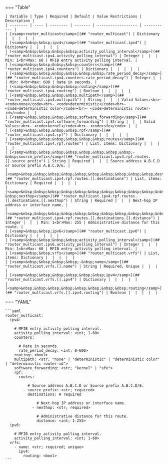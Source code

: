 <!--
  ~ Copyright (c) 2025 Arista Networks, Inc.
  ~ Use of this source code is governed by the Apache License 2.0
  ~ that can be found in the LICENSE file.
  -->
=== "Table"

    | Variable | Type | Required | Default | Value Restrictions | Description |
    | -------- | ---- | -------- | ------- | ------------------ | ----------- |
    | [<samp>router_multicast</samp>](## "router_multicast") | Dictionary |  |  |  |  |
    | [<samp>&nbsp;&nbsp;ipv4</samp>](## "router_multicast.ipv4") | Dictionary |  |  |  |  |
    | [<samp>&nbsp;&nbsp;&nbsp;&nbsp;activity_polling_interval</samp>](## "router_multicast.ipv4.activity_polling_interval") | Integer |  |  | Min: 1<br>Max: 60 | MFIB entry activity polling interval. |
    | [<samp>&nbsp;&nbsp;&nbsp;&nbsp;counters</samp>](## "router_multicast.ipv4.counters") | Dictionary |  |  |  |  |
    | [<samp>&nbsp;&nbsp;&nbsp;&nbsp;&nbsp;&nbsp;rate_period_decay</samp>](## "router_multicast.ipv4.counters.rate_period_decay") | Integer |  |  | Min: 0<br>Max: 600 | Rate in seconds. |
    | [<samp>&nbsp;&nbsp;&nbsp;&nbsp;routing</samp>](## "router_multicast.ipv4.routing") | Boolean |  |  |  |  |
    | [<samp>&nbsp;&nbsp;&nbsp;&nbsp;multipath</samp>](## "router_multicast.ipv4.multipath") | String |  |  | Valid Values:<br>- <code>none</code><br>- <code>deterministic</code><br>- <code>deterministic color</code><br>- <code>deterministic router-id</code> |  |
    | [<samp>&nbsp;&nbsp;&nbsp;&nbsp;software_forwarding</samp>](## "router_multicast.ipv4.software_forwarding") | String |  |  | Valid Values:<br>- <code>kernel</code><br>- <code>sfe</code> |  |
    | [<samp>&nbsp;&nbsp;&nbsp;&nbsp;rpf</samp>](## "router_multicast.ipv4.rpf") | Dictionary |  |  |  |  |
    | [<samp>&nbsp;&nbsp;&nbsp;&nbsp;&nbsp;&nbsp;routes</samp>](## "router_multicast.ipv4.rpf.routes") | List, items: Dictionary |  |  |  |  |
    | [<samp>&nbsp;&nbsp;&nbsp;&nbsp;&nbsp;&nbsp;&nbsp;&nbsp;-&nbsp;source_prefix</samp>](## "router_multicast.ipv4.rpf.routes.[].source_prefix") | String | Required |  |  | Source address A.B.C.D or Source prefix A.B.C.D/E. |
    | [<samp>&nbsp;&nbsp;&nbsp;&nbsp;&nbsp;&nbsp;&nbsp;&nbsp;&nbsp;&nbsp;destinations</samp>](## "router_multicast.ipv4.rpf.routes.[].destinations") | List, items: Dictionary | Required |  |  |  |
    | [<samp>&nbsp;&nbsp;&nbsp;&nbsp;&nbsp;&nbsp;&nbsp;&nbsp;&nbsp;&nbsp;&nbsp;&nbsp;-&nbsp;nexthop</samp>](## "router_multicast.ipv4.rpf.routes.[].destinations.[].nexthop") | String | Required |  |  | Next-hop IP address or interface name. |
    | [<samp>&nbsp;&nbsp;&nbsp;&nbsp;&nbsp;&nbsp;&nbsp;&nbsp;&nbsp;&nbsp;&nbsp;&nbsp;&nbsp;&nbsp;distance</samp>](## "router_multicast.ipv4.rpf.routes.[].destinations.[].distance") | Integer |  |  | Min: 1<br>Max: 255 | Administrative distance for this route. |
    | [<samp>&nbsp;&nbsp;ipv6</samp>](## "router_multicast.ipv6") | Dictionary |  |  |  |  |
    | [<samp>&nbsp;&nbsp;&nbsp;&nbsp;activity_polling_interval</samp>](## "router_multicast.ipv6.activity_polling_interval") | Integer |  |  | Min: 1<br>Max: 60 | MFIB entry activity polling interval. |
    | [<samp>&nbsp;&nbsp;vrfs</samp>](## "router_multicast.vrfs") | List, items: Dictionary |  |  |  |  |
    | [<samp>&nbsp;&nbsp;&nbsp;&nbsp;-&nbsp;name</samp>](## "router_multicast.vrfs.[].name") | String | Required, Unique |  |  |  |
    | [<samp>&nbsp;&nbsp;&nbsp;&nbsp;&nbsp;&nbsp;ipv4</samp>](## "router_multicast.vrfs.[].ipv4") | Dictionary |  |  |  |  |
    | [<samp>&nbsp;&nbsp;&nbsp;&nbsp;&nbsp;&nbsp;&nbsp;&nbsp;routing</samp>](## "router_multicast.vrfs.[].ipv4.routing") | Boolean |  |  |  |  |

=== "YAML"

    ```yaml
    router_multicast:
      ipv4:

        # MFIB entry activity polling interval.
        activity_polling_interval: <int; 1-60>
        counters:

          # Rate in seconds.
          rate_period_decay: <int; 0-600>
        routing: <bool>
        multipath: <str; "none" | "deterministic" | "deterministic color" | "deterministic router-id">
        software_forwarding: <str; "kernel" | "sfe">
        rpf:
          routes:

              # Source address A.B.C.D or Source prefix A.B.C.D/E.
            - source_prefix: <str; required>
              destinations: # required

                  # Next-hop IP address or interface name.
                - nexthop: <str; required>

                  # Administrative distance for this route.
                  distance: <int; 1-255>
      ipv6:

        # MFIB entry activity polling interval.
        activity_polling_interval: <int; 1-60>
      vrfs:
        - name: <str; required; unique>
          ipv4:
            routing: <bool>
    ```
